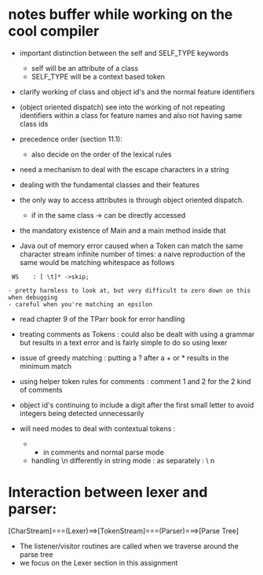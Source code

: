 # notes buffer while working on the cool compiler

 - important distinction between the self and SELF_TYPE keywords
	- self will be an attribute of a class
	- SELF_TYPE will be a context based token

 - clarify working of class and object id's and the normal feature identifiers
 - (object oriented dispatch) see into the working of not repeating identifiers within a class for feature names and also not having same class ids
 - precedence order (section 11.1):
 	- also decide on the order of the lexical rules
 - need a mechanism to deal with the escape characters in a string
 - dealing with the fundamental classes and their features
 - the only way to access attributes is through object oriented dispatch. 
	- if in the same class -> can be directly accessed
 - the mandatory existence of Main and a main method inside that
 - Java out of memory error caused when a Token can match the same character stream infinite number of times: a naive reproduction of the same would be matching whitespace as follows 
 ```
  WS	: [ \t]* ->skip; 
 ``` 
	- pretty harmless to look at, but very difficult to zero down on this when debugging
	- careful when you're matching an epsilon
 - read chapter 9 of the TParr book for error handling 
 - treating comments as Tokens : could also be dealt with using a grammar but results in a text error and is fairly simple to do so using lexer
 - issue of greedy matching : putting  a ? after a + or * results in the minimum match
 - using helper token rules for comments : comment 1 and 2 for the 2 kind of comments
 - object id's continuing to include a digit after the first small letter to avoid integers being detected unnecessarily

 - will need modes to deal with contextual tokens : 
 	- * in comments and normal parse mode
	- handling \n differently in string mode : as separately : \\ n

# Interaction between lexer and parser:

[CharStream]===(Lexer)==>[TokenStream]===(Parser)===>[Parse Tree]
 - The listener/visitor routines are called when we traverse around the parse tree
 - we focus on the Lexer section in this assignment
